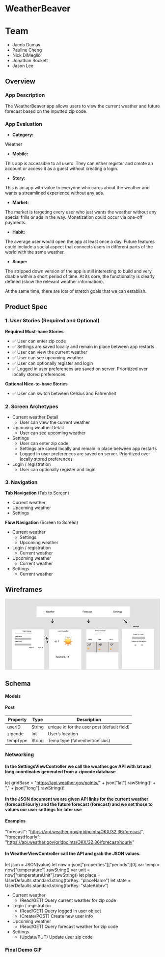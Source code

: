 # WeatherBeaver

# Team
- Jacob Dumas
- Pauline Cheng
- Nick DiMeglio
- Jonathan Rockett
- Jason Lee

## Overview
### App Description

The WeatherBeaver app allows users to view the current weather and future forecast based on the inputted zip code. 

### App Evaluation

- **Category:**

Weather

- **Mobile:**

This app is accessible to all users. They can either register and create an account or access it as a guest without creating a login.

- **Story:**

This is an app with value to everyone who cares about the weather and wants a streamlined experience without any ads.

- **Market:**

The market is targeting every user who just wants the weather without any special frills or ads in the way. Monetization could occur via one-off payments.

- **Habit:**

The average user would open the app at least once a day. Future features could include a social aspect that connects users in different parts of the world with the same weather.

- **Scope:**

The stripped down version of the app is still interesting to build and very doable within a short period of time. At its core, the functionality is clearly defined (show the relevant weather information).

At the same time, there are lots of stretch goals that we can establish.

## Product Spec

### 1. User Stories (Required and Optional)

**Required Must-have Stories**

* ✅ User can enter zip code
* ✅ Settings are saved locally and remain in place between app restarts
* ✅ User can view the current weather
* ✅ User can see upcoming weather
* ✅ User can optionally register and login
* ✅ Logged in user preferences are saved on server. Prioritized over locally stored preferences

**Optional Nice-to-have Stories**
* ✅ User can switch between Celsius and Fahrenheit 


### 2. Screen Archetypes

* Current weather Detail 
   * User can view the current weather
* Upcoming weather Detail
   * User can see upcoming weather
* Settings
   * User can enter zip code
   * Settings are saved locally and remain in place between app restarts
   * Logged in user preferences are saved on server. Prioritized over locally stored preferences
* Login / registration
   * User can optionally register and login

### 3. Navigation

**Tab Navigation** (Tab to Screen)

* Current weather
* Upcoming weather
* Settings

**Flow Navigation** (Screen to Screen)

* Current weather
   * Settings
   * Upcoming weather
* Login / registration
  * Current weather
* Upcoming weather
   * Current weather
* Settings
   * Current weather

## Wireframes

<img src="wireframe.png">




## Schema 
#### Models
#### Post

   | Property      | Type     | Description |
   | ------------- | -------- | ------------|
   | userID        | String   | unique id for the user post (default field) |
   | zipcode       | Int      | User’s location |
   | tempType      | String   | Temp type (fahrenheit/celsius) |

### Networking

#### In the SettingsViewController we call the weather.gov API with lat and long coordinates generated from a zipcode database
let gridBase = "https://api.weather.gov/points/" + json["lat"].rawString()! + "," + json["long"].rawString()!

#### In the JSON document we are given API links for the current weather (forecastHourly) and the future forecast (forecast) and we set those to values our user settings for later use
#### Examples
"forecast": "https://api.weather.gov/gridpoints/OKX/32,36/forecast",
"forecastHourly": "https://api.weather.gov/gridpoints/OKX/32,36/forecast/hourly"

#### In WeatherViewController call the API and grab the JSON values.
let json = JSON(value)
let now = json["properties"]["periods"][0]
var temp = now["temperature"].rawString()
var unit = now["temperatureUnit"].rawString()
let place = UserDefaults.standard.string(forKey: "placeName")
let state = UserDefaults.standard.string(forKey: "stateAbbrv")

* Current weather
   * (Read/GET) Query current weather for zip code
* Login / registration
  * (Read/GET) Query logged in user object
  * (Create/POST) Create new user info
* Upcoming weather
   * (Read/GET) Query forecast weather for zip code
* Settings
   * (Update/PUT) Update user zip code

### Final Demo GIF
